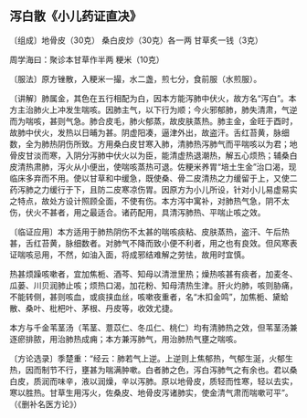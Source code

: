 ## 泻白散《小儿药证直决》

〔组成〕地骨皮（30克） 桑白皮炒（30克）各一两 甘草炙一钱（3克）

周学海曰：聚诊本甘草作半两 粳米（10克）

〔服法〕原方锉散，入粳米一撮，水二盏，煎七分，食前服（水煎服）。

〔讲解〕肺属金，其色在五行相配为白，因本方能泻肺中伏火，故方名“泻白”。本方主治肺火上冲发生喘咳。因肺主气，以下行为顺；今火邪郁肺，肺失清肃，气逆而为喘咳，甚则气急。肺合皮毛，肺火郁蒸，故皮肤蒸热。肺主金，金旺于酉时，故肺中伏火，发热以日晡为甚。阴虚阳凑，逼津外出，故盗汗。舌红苔黄，脉细数，全为肺热阴伤所致。方用桑白皮甘寒入肺，清肺热泻肺气而平喘咳以为君；地骨皮甘淡而寒，入阴分泻肺中伏火以为臣，能清虚热退潮热，解五心烦热；辅桑白皮清热肃肺，泻火从小便出，使喘咳蒸热可退。佐粳米养胃“培土生金”治口渴，现临床多弃而不用。使以甘草和中缓急，既使桑、骨二皮清热之力缓留于上，又使二药泻肺之力缓行于下，且防二皮寒凉伤胃。因原方为小儿所设，针对小儿易虚易实之特点，故处方设计照顾全面，不使有伤。本方泻中寓补，对肺热气急，阴不太伤，伏火不甚者，用之最适合。诸药配用，具清泻肺热、平喘止咳之效。

〔临证应用〕本方适用于肺热阴伤不太甚的喘咳痰粘、皮肤蒸热，盗汗、午后热甚，舌红苔黄，脉细数者。对肺气不降而致小便不利者，用之也有良效。但风寒表证喘咳忌用，不然，如油入面，将成邪结难解之劳怯，故用时宜慎。

热甚烦躁咳嗽者，宜加焦栀、酒芩、知母以清泄里热；燥热咳甚有痰者，加麦冬、瓜蒌、川贝润肺止咳；烦热口渴，加花粉、知母清热生津。肝火灼肺，咳则胁痛，不能转侧，甚则咳血，或痰挟血丝，咳嗽夜重者，名“木扣金鸣”，加焦栀、黛蛤散、桑叶、枇杷叶、茅根、丹皮等，收效尤捷。

本方与千金苇茎汤（苇茎、薏苡仁、冬瓜仁、桃仁）均有清肺热之效，但苇茎汤兼逐瘀排脓，用治肺热成痈；本方兼泻肺气，用治肺热气壅之喘咳。

〔方论选录〕季楚重：“经云：肺若气上逆。上逆则上焦郁热，气郁生涎，火郁生热，因而制节不行，壅甚为喘满肿嗽。白者肺之色，泻白泻肺气之有余也。君以桑白皮，质润而味辛，液以润燥，辛以泻肺。原以地骨皮，质轻而性寒，轻以去实，寒以胜热。甘草生用泻火，佐桑皮、地骨皮泻诸肺实，使金清气肃而喘嗽可平”。（《删补名医方论》）
